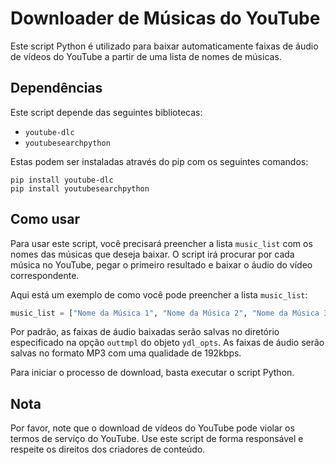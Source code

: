 # Downloader de Músicas do YouTube

Este script Python é utilizado para baixar automaticamente faixas de áudio de vídeos do YouTube a partir de uma lista de nomes de músicas.

## Dependências

Este script depende das seguintes bibliotecas:

- `youtube-dlc`
- `youtubesearchpython`

Estas podem ser instaladas através do pip com os seguintes comandos:

```
pip install youtube-dlc
pip install youtubesearchpython
```

## Como usar

Para usar este script, você precisará preencher a lista `music_list` com os nomes das músicas que deseja baixar. O script irá procurar por cada música no YouTube, pegar o primeiro resultado e baixar o áudio do vídeo correspondente.

Aqui está um exemplo de como você pode preencher a lista `music_list`:

```python
music_list = ["Nome da Música 1", "Nome da Música 2", "Nome da Música 3"]
```

Por padrão, as faixas de áudio baixadas serão salvas no diretório especificado na opção `outtmpl` do objeto `ydl_opts`. As faixas de áudio serão salvas no formato MP3 com uma qualidade de 192kbps.

Para iniciar o processo de download, basta executar o script Python.

## Nota

Por favor, note que o download de vídeos do YouTube pode violar os termos de serviço do YouTube. Use este script de forma responsável e respeite os direitos dos criadores de conteúdo.